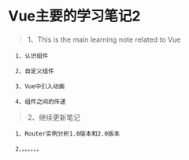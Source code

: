 # Vue主要的学习笔记2

> 1、This is the main learning note related to Vue

      1、认识组件

      2、自定义组件

      3、Vue中引入动画

      4、组件之间的传递
      
 >2、继续更新笔记
     
      1、Router实例分析1.0版本和2.0版本
      
      2、。。。。。。
